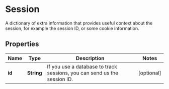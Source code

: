 

# Session

A dictionary of extra information that provides useful context about the session, for example the session ID, or some cookie information.

## Properties

| Name | Type | Description | Notes |
|------------ | ------------- | ------------- | -------------|
|**id** | **String** | If you use a database to track sessions, you can send us the session ID. |  [optional] |



